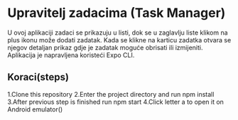 # Upravitelj zadacima (Task Manager)

U ovoj aplikaciji zadaci se prikazuju u listi, dok se u zaglavlju liste klikom na plus ikonu može dodati zadatak. Kada se klikne na karticu zadatka otvara se njegov detaljan prikaz gdje je zadatak moguće obrisati ili izmijeniti. Aplikacija je napravljena koristeći Expo CLI.

## Koraci(steps)

1.Clone this repository
2.Enter the project directory and run npm install
3.After previous step is finished run npm start
4.Click letter a to open it on Android emulator()
